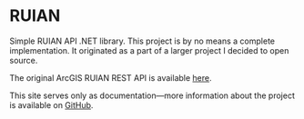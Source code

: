 # RUIAN
Simple RUIAN API .NET library. This project is by no means a complete implementation. It originated as a part of a larger project I decided to open source.

The original ArcGIS RUIAN REST API is available [here](https://ags.cuzk.cz/arcgis/rest/services/RUIAN).

This site serves only as documentation—more information about the project is available on [GitHub](https://github.com/KrystofS/RUIAN).